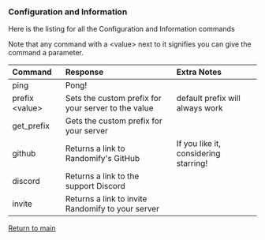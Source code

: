 ### Configuration and Information

Here is the listing for all the Configuration and Information commands

Note that any command with a \<value\> next to it signifies
you can give the command a parameter.

| Command          | Response                                            | Extra Notes                           |
|:-----------------|:----------------------------------------------------|:--------------------------------------|
| ping             | Pong!                                               |                                       |
| prefix \<value\> | Sets the custom prefix for your server to the value | default prefix will always work       |
| get_prefix       | Gets the custom prefix for your server              |                                       |
| github           | Returns a link to Randomify's GitHub                | If you like it, considering starring! |
| discord          | Returns a link to the support Discord               |                                       |
| invite           | Returns a link to invite Randomify to your server   |                                       |

[Return to main](../index.md)